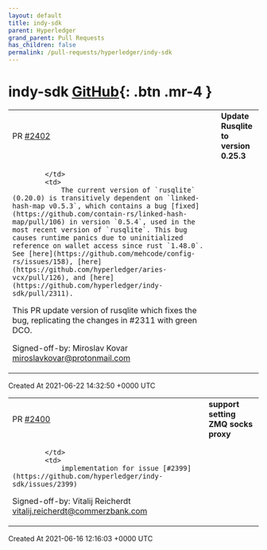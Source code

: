 ```yaml
---
layout: default
title: indy-sdk
parent: Hyperledger
grand_parent: Pull Requests
has_children: false
permalink: /pull-requests/hyperledger/indy-sdk
---
```


# indy-sdk <span class="fs-3 right-align">[GitHub](https://github.com/hyperledger/indy-sdk){: .btn .mr-4 }</span>


<div>
    <table>
        <tr>
            <td>
                PR <a href="https://github.com/hyperledger/indy-sdk/pull/2402" class=".btn">#2402</a>
            </td>
            <td>
                <b>
                    Update Rusqlite to version 0.25.3
                </b>
            </td>
        </tr>
        <tr>
            <td>
                
            </td>
            <td>
                The current version of `rusqlite` (0.20.0) is transitively dependent on `linked-hash-map v0.5.3`, which contains a bug [fixed](https://github.com/contain-rs/linked-hash-map/pull/106) in version `0.5.4`, used in the most recent version of `rusqlite`. This bug causes runtime panics due to uninitialized reference on wallet access since rust `1.48.0`. See [here](https://github.com/mehcode/config-rs/issues/158), [here](https://github.com/hyperledger/aries-vcx/pull/126), and [here](https://github.com/hyperledger/indy-sdk/pull/2311).

This PR update version of rusqlite which fixes the bug, replicating the changes in #2311 with green DCO.

Signed-off-by: Miroslav Kovar <miroslavkovar@protonmail.com>
            </td>
        </tr>
    </table>
    <div class="right-align">
        Created At 2021-06-22 14:32:50 +0000 UTC
    </div>
</div>

<div>
    <table>
        <tr>
            <td>
                PR <a href="https://github.com/hyperledger/indy-sdk/pull/2400" class=".btn">#2400</a>
            </td>
            <td>
                <b>
                    support setting ZMQ socks proxy
                </b>
            </td>
        </tr>
        <tr>
            <td>
                
            </td>
            <td>
                implementation for issue [#2399](https://github.com/hyperledger/indy-sdk/issues/2399)

Signed-off-by: Vitalij Reicherdt <vitalij.reicherdt@commerzbank.com>
            </td>
        </tr>
    </table>
    <div class="right-align">
        Created At 2021-06-16 12:16:03 +0000 UTC
    </div>
</div>

